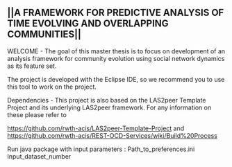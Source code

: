 
||A FRAMEWORK FOR PREDICTIVE ANALYSIS OF TIME EVOLVING AND OVERLAPPING COMMUNITIES||
------------------------------------------------------------------------------------
WELCOME - 
The goal of this master thesis is to focus on development of an analysis framework for community evolution using social network dynamics as its feature set. 

The project is developed with the Eclipse IDE, so we recommend you to use this tool to work on the project.

Dependencies - 
This project is also based on the LAS2peer Template Project and its underlying LAS2peer framework. For any information on these please refer to

https://github.com/rwth-acis/LAS2peer-Template-Project
and
https://github.com/rwth-acis/REST-OCD-Services/wiki/Build%20Process

Run java package with input parameters : Path_to_preferences.ini Input_dataset_number